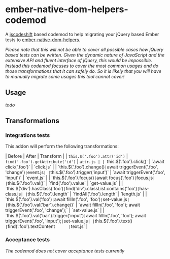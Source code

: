 # ember-native-dom-helpers-codemod

A [jscodeshift]() based codemod to help migrating your jQuery based Ember tests to [ember-native-dom-helpers](https://github.com/cibernox/ember-native-dom-helpers).

*Please note that this will not be able to cover all possible cases how jQuery based tests can be written. 
Given the dynamic nature of JavaScript and the extensive API and fluent interface of jQuery, this would be impossible.
Instead this codemod focuses to cover the most common usages and do those transformations that it can safely do. 
So it is likely that you will have to manually migrate some usages this tool cannot cover!*  

## Usage

*todo*


## Transformations

### Integrations tests

This addon will perform the following transformations:

| Before | After | Transform |
| `this.$('.foo').attr('id')` | `find('.foo').getAttribute('id')` | `attr.js |
| `this.$('.foo').click()` | `await click('.foo')` | `click.js` |
| `this.$('.foo').change()` | `await triggerEvent('.foo', 'change')` | `event.js` |
| `this.$('.foo').trigger('input')` | `await triggerEvent('.foo', 'input')` | `event.js` |
| `this.$('.foo').focus()` | `await focus('.foo')` | `focus.js` |
| `this.$('.foo').val()` | `find('.foo').value` | `get-value.js` |
| `this.$('div').hasClass('foo')` | `find('div').classList.contains('foo')` | `has-class.js` |
| `this.$('.foo').length` | `findAll('.foo').length` | `length.js` |
| `this.$('.foo').val('foo')` | `await fillIn('.foo', 'foo')` | `set-value.js` |
| `this.$('.foo').val('bar').change()` | `await fillIn('.foo', 'foo'); await triggerEvent('.foo', 'change');` | `set-value.js` |
| `this.$('.foo').val('bar').trigger('input')` | `await fillIn('.foo', 'foo'); await triggerEvent('.foo', 'input');` | `set-value.js` |
| `this.$('.foo').text()`       | `find('.foo').textContent`       | `text.js`          |

### Acceptance tests

*The codemod does not cover acceptance tests currently*